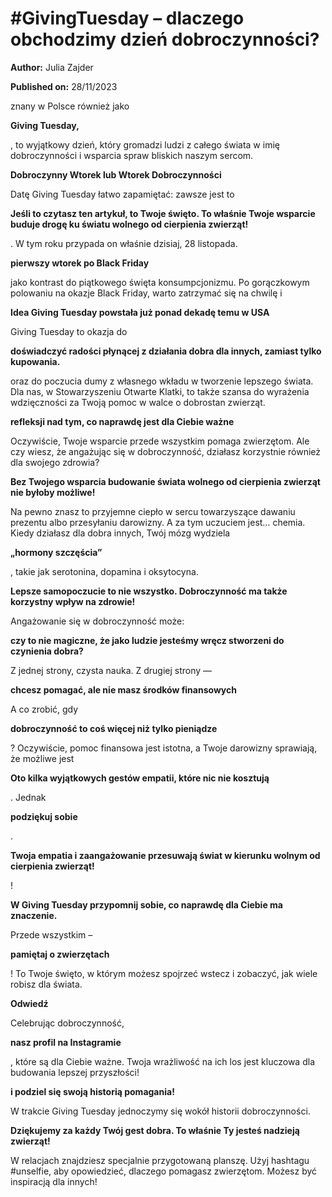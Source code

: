 # #GivingTuesday – dlaczego obchodzimy dzień dobroczynności?

**Author:** Julia Zajder

**Published on:** <span class="ml-10 mb-10">28/11/2023</span>

znany w Polsce również jako

**Giving Tuesday,**

, to wyjątkowy dzień, który gromadzi ludzi z całego świata w imię dobroczynności i wsparcia spraw bliskich naszym sercom.

**Dobroczynny Wtorek lub Wtorek Dobroczynności**

Datę Giving Tuesday łatwo zapamiętać: zawsze jest to

**Jeśli to czytasz ten artykuł, to Twoje święto. To właśnie Twoje wsparcie buduje drogę ku światu wolnego od cierpienia zwierząt!**

. W tym roku przypada on właśnie dzisiaj, 28 listopada.

**pierwszy wtorek po Black Friday**

jako kontrast do piątkowego święta konsumpcjonizmu. Po gorączkowym polowaniu na okazje Black Friday, warto zatrzymać się na chwilę i

**Idea Giving Tuesday powstała już ponad dekadę temu w USA**

Giving Tuesday to okazja do

**doświadczyć radości płynącej z działania dobra dla innych, zamiast tylko kupowania.**

oraz do poczucia dumy z własnego wkładu w tworzenie lepszego świata. Dla nas, w Stowarzyszeniu Otwarte Klatki, to także szansa do wyrażenia wdzięczności za Twoją pomoc w walce o dobrostan zwierząt.

**refleksji nad tym, co naprawdę jest dla Ciebie ważne**

Oczywiście, Twoje wsparcie przede wszystkim pomaga zwierzętom. Ale czy wiesz, że angażując się w dobroczynność, działasz korzystnie również dla swojego zdrowia?

**Bez Twojego wsparcia budowanie świata wolnego od cierpienia zwierząt nie byłoby możliwe!**

Na pewno znasz to przyjemne ciepło w sercu towarzyszące dawaniu prezentu albo przesyłaniu darowizny. A za tym uczuciem jest… chemia. Kiedy działasz dla dobra innych, Twój mózg wydziela

**„hormony szczęścia”**

, takie jak serotonina, dopamina i oksytocyna.

**Lepsze samopoczucie to nie wszystko. Dobroczynność ma także korzystny wpływ na zdrowie!**

Angażowanie się w dobroczynność może:

**czy to nie magiczne, że jako ludzie jesteśmy wręcz stworzeni do czynienia dobra?**

Z jednej strony, czysta nauka. Z drugiej strony —

**chcesz pomagać, ale nie masz środków finansowych**

A co zrobić, gdy

**dobroczynność to coś więcej niż tylko pieniądze**

? Oczywiście, pomoc finansowa jest istotna, a Twoje darowizny sprawiają, że możliwe jest

**Oto kilka wyjątkowych gestów empatii, które nic nie kosztują**

. Jednak

**podziękuj sobie**

.

**Twoja empatia i zaangażowanie przesuwają świat w kierunku wolnym od cierpienia zwierząt!**

!

**W Giving Tuesday przypomnij sobie, co naprawdę dla Ciebie ma znaczenie.**

Przede wszystkim –

**pamiętaj o zwierzętach**

! To Twoje święto, w którym możesz spojrzeć wstecz i zobaczyć, jak wiele robisz dla świata.

**Odwiedź**

Celebrując dobroczynność,

**nasz profil na Instagramie**

, które są dla Ciebie ważne. Twoja wrażliwość na ich los jest kluczowa dla budowania lepszej przyszłości!

**i podziel się swoją historią pomagania!**

W trakcie Giving Tuesday jednoczymy się wokół historii dobroczynności.

**Dziękujemy za każdy Twój gest dobra. To właśnie Ty jesteś nadzieją zwierząt!**

W relacjach znajdziesz specjalnie przygotowaną planszę. Użyj hashtagu #unselfie, aby opowiedzieć, dlaczego pomagasz zwierzętom. Możesz być inspiracją dla innych!

